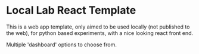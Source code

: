# Local Lab React Template

This is a web app template, only aimed to be used locally (not published to the web), for python based experiments, with a nice looking react front end. 

Multiple 'dashboard' options to choose from. 

